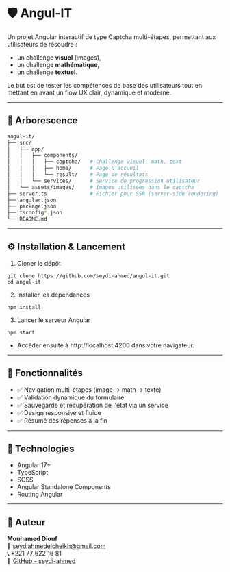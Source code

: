 # 🛡️ Angul-IT

Un projet Angular interactif de type Captcha multi-étapes, permettant aux utilisateurs de résoudre :
- un challenge **visuel** (images),
- un challenge **mathématique**,
- un challenge **textuel**.

Le but est de tester les compétences de base des utilisateurs tout en mettant en avant un flow UX clair, dynamique et moderne.

---

## 📁 Arborescence

```bash
angul-it/
├── src/
│   ├── app/
│   │   ├── components/
│   │   │   ├── captcha/   # Challenge visuel, math, text
│   │   │   ├── home/      # Page d'accueil
│   │   │   └── result/    # Page de résultats
│   │   └── services/      # Service de progression utilisateur
│   └── assets/images/     # Images utilisées dans le captcha
├── server.ts              # Fichier pour SSR (server-side rendering)
├── angular.json
├── package.json
├── tsconfig*.json
└── README.md
```

---

## ⚙️ Installation & Lancement
1. Cloner le dépôt
```
git clone https://github.com/seydi-ahmed/angul-it.git
cd angul-it
```
2. Installer les dépendances
```
npm install
```
3. Lancer le serveur Angular
```
npm start
```
- Accéder ensuite à http://localhost:4200 dans votre navigateur.

---

## 🧠 Fonctionnalités
- ✅ Navigation multi-étapes (image → math → texte)
- ✅ Validation dynamique du formulaire
- ✅ Sauvegarde et récupération de l'état via un service
- ✅ Design responsive et fluide
- ✅ Résumé des réponses à la fin

---

## 🎨 Technologies
- Angular 17+
- TypeScript
- SCSS
- Angular Standalone Components
- Routing Angular

---

## 👤 Auteur
**Mouhamed Diouf**  
📧 [seydiahmedelcheikh@gmail.com](mailto:seydiahmedelcheikh@gmail.com)  
📞 +221 77 622 16 81  
🔗 [GitHub - seydi-ahmed](https://github.com/seydi-ahmed)
